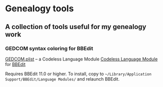# Genealogy tools

## A collection of tools useful for my genealogy work

### GEDCOM syntax coloring for BBEdit

[GEDCOM.plist](GEDCOM.plist) – a Codeless Language Module [Codeless Language Module](http://www.barebones.com/support/develop/clm.html) for [BBEdit](http://www.barebones.com/products/bbedit/index.html)

Requires BBEdit 11.0 or higher. To install, copy to `~/Library/Application Support/BBEdit/Language Modules/` and relaunch BBEdit.